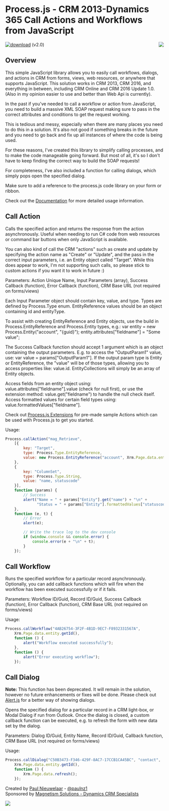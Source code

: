 # Process.js - CRM 2013-Dynamics 365 Call Actions and Workflows from JavaScript
[![download](https://user-images.githubusercontent.com/14048382/27844360-c7ea9670-6174-11e7-8658-80d356c1ba8f.png)](https://github.com/PaulNieuwelaar/processjs/releases/download/v2.0/ProcessJS_2_0_2_0.zip) (v2.0) [<img align="right" src="https://user-images.githubusercontent.com/14048382/29433676-4eb13ea6-83f4-11e7-8c07-eca514b1b197.png"/>](https://github.com/PaulNieuwelaar/processjs/wiki/Documentation)

## Overview
This simple JavaScript library allows you to easily call workflows, dialogs, and actions in CRM from forms, views, web resources, or anywhere that supports JavaScript. This solution works in CRM 2013, CRM 2016, and everything in between, including CRM Online and CRM 2016 Update 1.0. (Also in my opinion easier to use and better than Web Api is currently).

In the past if you've needed to call a workflow or action from JavaScript, you need to build a massive XML SOAP request making sure to pass in the correct attributes and conditions to get the request working.

This is tedious and messy, especially when there are many places you need to do this in a solution. It's also not good if something breaks in the future and you need to go back and fix up all instances of where the code is being used.

For these reasons, I've created this library to simplify calling processes, and to make the code manageable going forward. But most of all, it's so I don't have to keep finding the correct way to build the SOAP requests!

For completeness, I've also included a function for calling dialogs, which simply pops open the specified dialog.

Make sure to add a reference to the process.js code library on your form or ribbon.

Check out the [Documentation](https://github.com/PaulNieuwelaar/alertjs/wiki/Documentation) for more detailed usage information.

## Call Action
Calls the specified action and returns the response from the action asynchronously. Useful when needing to run C# code from web resources or command bar buttons when only JavaScript is available. 

You can also kind of call the CRM "actions" such as create and update by specifying the action name as "Create" or "Update", and the pass in the correct input parameters, i.e. an Entity object called "Target". While this does appear to work, I'm not supporting such calls, so please stick to custom actions if you want it to work in future :)

Parameters: Action Unique Name, Input Parameters (array), Success Callback (function), Error Callback (function), CRM Base URL (not required on forms/views)

Each Input Parameter object should contain key, value, and type. Types are defined by Process.Type enum. EntityReference values should be an object containing id and entityType. 

To assist with creating EntityReference and Entity objects, use the build in Process.EntityReference and Process.Entity types, e.g.: var entity = new Process.Entity("account", "{guid}"); entity.attributes["fieldname"] = "Some value";

The Success Callback function should accept 1 argument which is an object containing the output parameters. E.g. to access the "OutputParam1" value, use: var value = params["OutputParam1"]. If the output param type is Entity or EntityReference, the "value" will be of those types, allowing you to access properties like: value.id. EntityCollections will simply be an array of Entity objects. 

Access fields from an entity object using: value.attributes["fieldname"].value (check for null first), or use the extension method: value.get("fieldname") to handle the null check itself. Access formatted values for certain field types using: value.formattedValues["fieldname"].

Check out [Process.js Extensions](https://github.com/PaulNieuwelaar/processjsext) for pre-made sample Actions which can be used with Process.js to get you started.

Usage:
```javascript
Process.callAction("mag_Retrieve",
    [{
        key: "Target",
        type: Process.Type.EntityReference,
        value: new Process.EntityReference("account", Xrm.Page.data.entity.getId())
    },
    {
        key: "ColumnSet",
        type: Process.Type.String,
        value: "name, statuscode"
    }],
    function (params) {
        // Success
        alert("Name = " + params["Entity"].get("name") + "\n" +
              "Status = " + params["Entity"].formattedValues["statuscode"]);
    },
    function (e, t) {
        // Error
        alert(e);

        // Write the trace log to the dev console
        if (window.console && console.error) {
            console.error(e + "\n" + t);
        }
    });
```

## Call Workflow
Runs the specified workflow for a particular record asynchronously. Optionally, you can add callback functions which will fire when the workflow has been executed successfully or if it fails.

Parameters: Workflow ID/Guid, Record ID/Guid, Success Callback (function), Error Callback (function), CRM Base URL (not required on forms/views)

Usage:
```javascript
Process.callWorkflow("4AB26754-3F2F-4B1D-9EC7-F8932331567A", 
    Xrm.Page.data.entity.getId(),
    function () {
        alert("Workflow executed successfully");
    },
    function () {
        alert("Error executing workflow");
    });
```

## Call Dialog
**Note:** This function has been deprecated. It will remain in the solution, however no future enhancements or fixes will be done. Please check out [Alert.js](https://github.com/PaulNieuwelaar/alertjs/wiki/Documentation#alertshowdialogprocess) for a better way of showing dialogs.

Opens the specified dialog for a particular record in a CRM light-box, or Modal Dialog if run from Outlook. Once the dialog is closed, a custom callback function can be executed, e.g. to refresh the form with new data set by the dialog.

Parameters: Dialog ID/Guid, Entity Name, Record ID/Guid, Callback function, CRM Base URL (not required on forms/views)

Usage:
```javascript
Process.callDialog("C50B3473-F346-429F-8AC7-17CCB1CA45BC", "contact", 
    Xrm.Page.data.entity.getId(),         
    function () { 
        Xrm.Page.data.refresh(); 
    });
```

Created by [Paul Nieuwelaar](http://paulnieuwelaar.wordpress.com) - [@paulnz1](https://twitter.com/paulnz1)  
Sponsored by [Magnetism Solutions - Dynamics CRM Specialists](http://www.magnetismsolutions.com)

[![](https://user-images.githubusercontent.com/14048382/30045114-3805d840-9256-11e7-9bdb-323760fb43ea.png)](https://www.paypal.com/cgi-bin/webscr?cmd=_s-xclick&hosted_button_id=PB95AYYZWX6AC)
